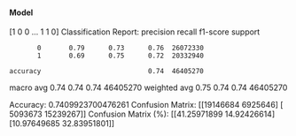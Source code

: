 #### Model
[1 0 0 ... 1 1 0]
Classification Report:
              precision    recall  f1-score   support

           0       0.79      0.73      0.76  26072330
           1       0.69      0.75      0.72  20332940

    accuracy                           0.74  46405270
   macro avg       0.74      0.74      0.74  46405270
weighted avg       0.75      0.74      0.74  46405270

Accuracy: 0.7409923700476261
Confusion Matrix:
[[19146684  6925646]
 [ 5093673 15239267]]
Confusion Matrix (%):
[[41.25971899 14.92426614]
 [10.97649685 32.83951801]]
